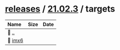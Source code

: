 ---
---

# [releases](/releases/) / [21.02.3](/releases/21.02.3/) / targets


| Name | Size | Date |
|:---|---:|---|
| 📁 [..](../) | | |
| 📁 [imx6](imx6) | | |

